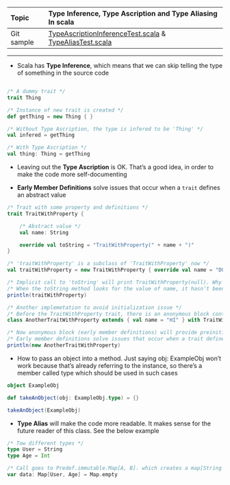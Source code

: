 | Topic | Type Inference, Type Ascription and Type Aliasing In scala |
| :--- | :--- |
| Git sample | [TypeAscriptionInferenceTest.scala](https://github.com/inbravo/scala-src/blob/master/src/main/scala/com/inbravo/lang/TypeAscriptionInferenceTest.scala) & [TypeAliasTest.scala](https://github.com/inbravo/scala-src/blob/master/src/main/scala/com/inbravo/lang/TypeAliasTest.scala)|

---
*	Scala has **Type Inference**, which means that we can skip telling the type of something in the source code

```scala

/* A dummy trait */
trait Thing

/* Instance of new trait is created */
def getThing = new Thing { }

/* Without Type Ascription, the type is infered to be 'Thing' */ 
val infered = getThing

/* With Type Ascription */ 
val thing: Thing = getThing
```

*	Leaving out the **Type Ascription** is OK. That’s a good idea, in order to make the code more self-documenting

*	**Early Member Definitions** solve issues that occur when a `trait` defines an abstract value

```scala
/* Trait with some property and definitions */
trait TraitWithProperty {

	/* Abstract value */
	val name: String

	override val toString = "TraitWithProperty(" + name + ")"
}

/* 'traitWithProperty' is a subclass of 'TraitWithProperty' now */
val traitWithProperty = new TraitWithProperty { override val name = "DOMAIN" }

/* Implicit call to 'toString' will print TraitWithProperty(null). Why value of property 'name' is 'null'? */
/* When the toString method looks for the value of name, it hasn’t been initialized yet, so it finds the value 'null' */
println(traitWithProperty)

/* Another implemetation to avoid initialization issue */
/* Before the TraitWithProperty trait, there is an anonymous block containing the early member definition */
class AnotherTraitWithProperty extends { val name = "HI" } with TraitWithProperty

/* Now anonymous block (early member definitions) will provide preinitialized value of name property and toString will print 'TraitWithProperty(HI)' */
/* Early member definitions solve issues that occur when a trait defines an abstract value */
println(new AnotherTraitWithProperty)
```

*	How to pass an object into a method. Just saying obj: ExampleObj won’t work because that’s already referring to the instance, so there’s a member called type which should be used in such cases

```scala
object ExampleObj

def takeAnObject(obj: ExampleObj.type) = {}

takeAnObject(ExampleObj)
```

*	**Type Alias** will make the code more readable. It makes sense for the future reader of this class. See the below example
```scala 
/* Tow different types */
type User = String
type Age = Int

/* Call goes to Predef.immutable.Map[A, B]. which creates a map[String => Int] */
var data: Map[User, Age] = Map.empty
```
